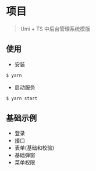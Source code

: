 # 项目
> Umi + TS 中后台管理系统模版

## 使用

- 安装

```bash
$ yarn
```

- 启动服务

```bash
$ yarn start
```

## 基础示例
- 登录
- 接口
- 表单(基础和校验)
- 基础弹窗
- 菜单权限
